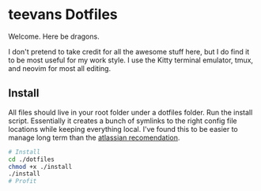 # teevans Dotfiles

Welcome. Here be dragons. 

I don't pretend to take credit for all the awesome stuff here, but I do find it to be most useful for my work style. I use the Kitty terminal emulator, tmux, and neovim for most all editing. 

## Install
All files should live in your root folder under a dotfiles folder. Run the install script. Essentially it creates a bunch of symlinks to the right config file locations while keeping everything local. I've found this to be easier to manage long term than the [atlassian recomendation](https://www.atlassian.com/git/tutorials/dotfiles).

```bash
# Install
cd ./dotfiles
chmod +x ./install
./install
# Profit
```
